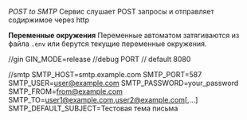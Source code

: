 *POST to SMTP*
Сервис слушает POST запросы и отправляет содиржимое через http

**Переменные окружения**
Переменные автоматом затягиваются из файла `.env` или берутся текущие переменные окружения.

//gin
GIN_MODE=release //debug
PORT // default 8080

//smtp
SMTP_HOST=smtp.example.com
SMTP_PORT=587
SMTP_USER=user@example.com
SMTP_PASSWORD=your_password
SMTP_FROM=from@example.com
SMTP_TO=user1@example.com,user2@example.com[,...]
SMTP_DEFAULT_SUBJECT=Тестовая тема письма

